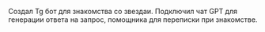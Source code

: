 Создал Tg бот для знакомства со звездаи. Подключил чат GPT для генерации ответа на запрос, помощника для переписки при знакомстве. 
